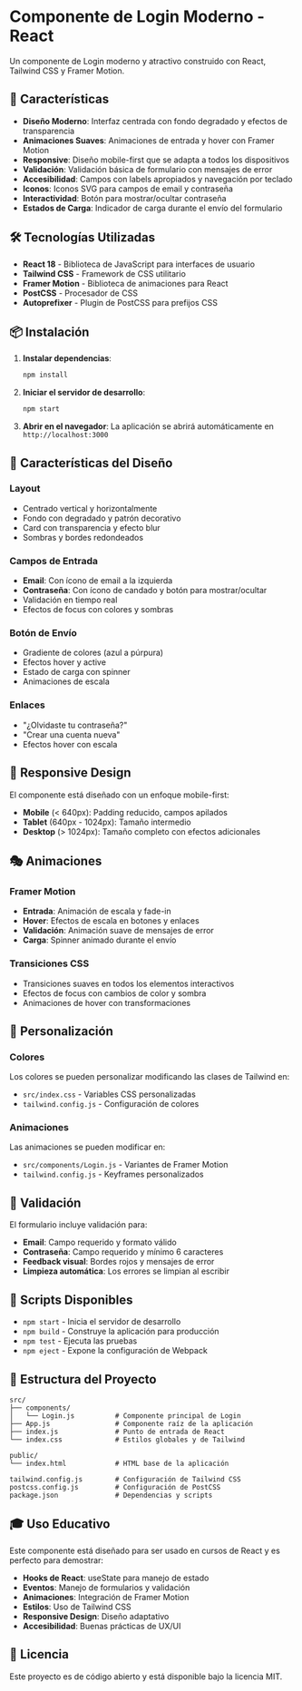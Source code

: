 # Componente de Login Moderno - React

Un componente de Login moderno y atractivo construido con React, Tailwind CSS y Framer Motion.

## 🚀 Características

- **Diseño Moderno**: Interfaz centrada con fondo degradado y efectos de transparencia
- **Animaciones Suaves**: Animaciones de entrada y hover con Framer Motion
- **Responsive**: Diseño mobile-first que se adapta a todos los dispositivos
- **Validación**: Validación básica de formulario con mensajes de error
- **Accesibilidad**: Campos con labels apropiados y navegación por teclado
- **Iconos**: Iconos SVG para campos de email y contraseña
- **Interactividad**: Botón para mostrar/ocultar contraseña
- **Estados de Carga**: Indicador de carga durante el envío del formulario

## 🛠️ Tecnologías Utilizadas

- **React 18** - Biblioteca de JavaScript para interfaces de usuario
- **Tailwind CSS** - Framework de CSS utilitario
- **Framer Motion** - Biblioteca de animaciones para React
- **PostCSS** - Procesador de CSS
- **Autoprefixer** - Plugin de PostCSS para prefijos CSS

## 📦 Instalación

1. **Instalar dependencias**:
   ```bash
   npm install
   ```

2. **Iniciar el servidor de desarrollo**:
   ```bash
   npm start
   ```

3. **Abrir en el navegador**:
   La aplicación se abrirá automáticamente en `http://localhost:3000`

## 🎨 Características del Diseño

### Layout
- Centrado vertical y horizontalmente
- Fondo con degradado y patrón decorativo
- Card con transparencia y efecto blur
- Sombras y bordes redondeados

### Campos de Entrada
- **Email**: Con ícono de email a la izquierda
- **Contraseña**: Con ícono de candado y botón para mostrar/ocultar
- Validación en tiempo real
- Efectos de focus con colores y sombras

### Botón de Envío
- Gradiente de colores (azul a púrpura)
- Efectos hover y active
- Estado de carga con spinner
- Animaciones de escala

### Enlaces
- "¿Olvidaste tu contraseña?"
- "Crear una cuenta nueva"
- Efectos hover con escala

## 📱 Responsive Design

El componente está diseñado con un enfoque mobile-first:

- **Mobile** (< 640px): Padding reducido, campos apilados
- **Tablet** (640px - 1024px): Tamaño intermedio
- **Desktop** (> 1024px): Tamaño completo con efectos adicionales

## 🎭 Animaciones

### Framer Motion
- **Entrada**: Animación de escala y fade-in
- **Hover**: Efectos de escala en botones y enlaces
- **Validación**: Animación suave de mensajes de error
- **Carga**: Spinner animado durante el envío

### Transiciones CSS
- Transiciones suaves en todos los elementos interactivos
- Efectos de focus con cambios de color y sombra
- Animaciones de hover con transformaciones

## 🔧 Personalización

### Colores
Los colores se pueden personalizar modificando las clases de Tailwind en:
- `src/index.css` - Variables CSS personalizadas
- `tailwind.config.js` - Configuración de colores

### Animaciones
Las animaciones se pueden modificar en:
- `src/components/Login.js` - Variantes de Framer Motion
- `tailwind.config.js` - Keyframes personalizados

## 📝 Validación

El formulario incluye validación para:
- **Email**: Campo requerido y formato válido
- **Contraseña**: Campo requerido y mínimo 6 caracteres
- **Feedback visual**: Bordes rojos y mensajes de error
- **Limpieza automática**: Los errores se limpian al escribir

## 🚀 Scripts Disponibles

- `npm start` - Inicia el servidor de desarrollo
- `npm build` - Construye la aplicación para producción
- `npm test` - Ejecuta las pruebas
- `npm eject` - Expone la configuración de Webpack

## 📁 Estructura del Proyecto

```
src/
├── components/
│   └── Login.js          # Componente principal de Login
├── App.js                # Componente raíz de la aplicación
├── index.js              # Punto de entrada de React
└── index.css             # Estilos globales y de Tailwind

public/
└── index.html            # HTML base de la aplicación

tailwind.config.js        # Configuración de Tailwind CSS
postcss.config.js         # Configuración de PostCSS
package.json              # Dependencias y scripts
```

## 🎓 Uso Educativo

Este componente está diseñado para ser usado en cursos de React y es perfecto para demostrar:

- **Hooks de React**: useState para manejo de estado
- **Eventos**: Manejo de formularios y validación
- **Animaciones**: Integración de Framer Motion
- **Estilos**: Uso de Tailwind CSS
- **Responsive Design**: Diseño adaptativo
- **Accesibilidad**: Buenas prácticas de UX/UI

## 📄 Licencia

Este proyecto es de código abierto y está disponible bajo la licencia MIT.
